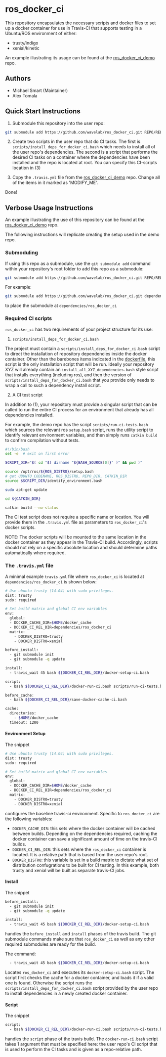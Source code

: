 # ros_docker_ci

This repository encapsulates the necessary scripts and docker files to set up a
docker container for use in Travis-CI that supports testing in a Ubuntu/ROS
environment of either:

* trusty/indigo
* xenial/kinetic

An example illustrating its usage can be found at the
[ros_docker_ci_demo](https://github.com/wavelab/ros_docker_ci_demo) repo.

## Authors

* Michael Smart (Maintainer)
* Alex Tomala

## Quick Start Instructions

1) Submodule this repository into the user repo:

```bash
git submodule add https://github.com/wavelab/ros_docker_ci.git REPO/RELATIVE/PATH
```

2) Create two scripts in the user repo that do CI tasks. The first is 
`scripts/install_deps_for_docker_ci.bash` which needs to install all of the user
repo's dependencies. The second is a script that performs the desired CI tasks
on a container where the dependencies have been installed and the repo is
located at root. You can specify this CI-scripts location in (3)

3) Copy the `.travis.yml` file from the
[ros_docker_ci_demo](https://github.com/wavelab/ros_docker_ci_demo) repo. Change
all of the items in it marked as 'MODIFY_ME'.

Done!

## Verbose Usage Instructions

An example illustrating the use of this repository can be found at
the [ros_docker_ci_demo](https://github.com/wavelab/ros_docker_ci_demo) repo.

The following instructions will replicate creating the setup used in the demo
repo.

### Submoduling

If using this repo as a submodule, use the `git submodule add` command within
your repository's root folder to add this repo as a submodule:

```bash
git submodule add https://github.com/wavelab/ros_docker_ci.git REPO/RELATIVE/PATH
```

For example:
```bash
git submodule add https://github.com/wavelab/ros_docker_ci.git dependencies/ros_docker_ci
```

to place the submodule at `dependencies/ros_docker_ci`

### Required CI scripts

`ros_docker_ci` has two requirements of your project structure for its use:

1) `scripts/install_deps_for_docker_ci.bash`

The project must contain a `scripts/install_deps_for_docker_ci.bash` script to
direct the installation of repository dependencies inside the docker container.
Other than the barebones items indicated in the
[dockerfile](https://github.com/wavelab/ros_docker_ci/blob/master/trusty/Dockerfile),
this script is the only installation script that will be run. Ideally your
repository XYZ will already contain an `install_all_XYZ_dependencies.bash` style
script that installs everything (including ros), and then the version of 
`scripts/install_deps_for_docker_ci.bash` that you provide only needs to wrap a
call to such a dependency install script.

2) A CI test script

In addition to (1), your repository must provide a singular script that can be
called to run the entire CI process for an environment that already has all
dependencies installed.

For example, the demo repo has the script `scripts/run-ci-tests.bash` which
sources the relevant ros `setup.bash` script, runs the utility script to
identify relevant environment variables, and then simply runs `catkin build` to
confirm compilation without tests.

```bash
#!/bin/bash
set -e  # exit on first error

SCRIPT_DIR="$( cd "$( dirname "${BASH_SOURCE[0]}" )" && pwd )"

source /opt/ros/${ROS_DISTRO}/setup.bash
# get UBUNTU_CODENAME, ROS_DISTRO, REPO_DIR, CATKIN_DIR
source $SCRIPT_DIR/identify_environment.bash

sudo apt-get update

cd ${CATKIN_DIR}

catkin build --no-status
```

The CI test script does not require a specific name or location. You will
provide them in the `.travis.yml` file as parameters to `ros_docker_ci`'s docker
scripts.

NOTE: The docker scripts will be mounted to the same location in the docker
container as they appear in the Travis-CI build. Accordingly, scripts should not
rely on a specific absolute location and should determine paths automatically
where required.

### The `.travis.yml` file

A minimal example `travis.yml` file  where `ros_docker_ci` is located at
`dependencies/ros_docker_ci` is shown below:

```bash
# Use ubuntu trusty (14.04) with sudo privileges.
dist: trusty
sudo: required

# Set build matrix and global CI env variables
env:
  global:
  - DOCKER_CACHE_DIR=$HOME/docker_cache
  - DOCKER_CI_REL_DIR=dependencies/ros_docker_ci
  matrix:
    - DOCKER_DISTRO=trusty
    - DOCKER_DISTRO=xenial

before_install:
  - git submodule init
  - git submodule -q update

install:
  - travis_wait 45 bash ${DOCKER_CI_REL_DIR}/docker-setup-ci.bash

script:
  - bash ${DOCKER_CI_REL_DIR}/docker-run-ci.bash scripts/run-ci-tests.bash

before_cache:
  - bash ${DOCKER_CI_REL_DIR}/save-docker-cache-ci.bash

cache:
  directories:
    - $HOME/docker_cache
  timeout: 1200
```

#### Environment Setup

The snippet

```bash
# Use ubuntu trusty (14.04) with sudo privileges.
dist: trusty
sudo: required

# Set build matrix and global CI env variables
env:
  global:
  - DOCKER_CACHE_DIR=$HOME/docker_cache
  - DOCKER_CI_REL_DIR=dependencies/ros_docker_ci
  matrix:
    - DOCKER_DISTRO=trusty
    - DOCKER_DISTRO=xenial
```

configures the baseline travis-ci environment. Specific to `ros_docker_ci` are
the following variables:

* `DOCKER_CACHE_DIR`: this sets where the docker container will be cached
between builds. Depending on the dependencies required, caching the docker
container can save a significant amount of time on the travis-CI builds.
* `DOCKER_CI_REL_DIR`: this sets where the `ros_docker_ci` container is located.
It is a relative path that is based from the user repo's root.
* `DOCKER_DISTRO`: this variable is set in a build matrix to dictate what set of
distribution confugrations to be built for CI testing. In this example, both
trusty and xenial will be built as separate travis-CI jobs.

#### Install

The snippet

```bash
before_install:
  - git submodule init
  - git submodule -q update

install:
  - travis_wait 45 bash ${DOCKER_CI_REL_DIR}/docker-setup-ci.bash
```

handles the `before_install` and `install` phases of the travis build. The git
submodule commands make sure that `ros_docker_ci` as well as any other required
submodules are ready for the build.

The command:

```bash
  - travis_wait 45 bash ${DOCKER_CI_REL_DIR}/docker-setup-ci.bash
```

Locates `ros_docker_ci` and executes its `docker-setup-ci.bash` script. The
script first checks the cache for a docker container, and loads it if a valid
one is found. Otherwise the script runs the
`scripts/install_deps_for_docker_ci.bash` script provided by the user repo to
install dependencies in a newly created docker container.

#### Script

The snippet

```bash
script:
  - bash ${DOCKER_CI_REL_DIR}/docker-run-ci.bash scripts/run-ci-tests.bash
```

handles the `script` phase of the travis build. The `docker-run-ci.bash` script
takes 1 argument that must be specified here: the user repo's CI script that is
used to perform the CI tasks and is given as a repo-relative path.
